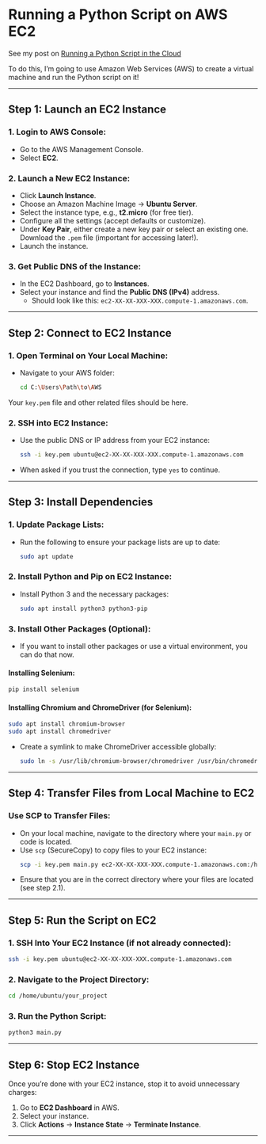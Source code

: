 # Running a Python Script on AWS EC2

See my post on [Running a Python Script in the Cloud](https://dev.to/adminl3/how-to-run-python-in-the-cloud-mkh)

To do this, I’m going to use Amazon Web Services (AWS) to create a virtual machine and run the Python script on it!

---

## Step 1: Launch an EC2 Instance

### 1. Login to AWS Console:

- Go to the AWS Management Console.
- Select **EC2**.

### 2. Launch a New EC2 Instance:

- Click **Launch Instance**.
- Choose an Amazon Machine Image → **Ubuntu Server**.
- Select the instance type, e.g., **t2.micro** (for free tier).
- Configure all the settings (accept defaults or customize).
- Under **Key Pair**, either create a new key pair or select an existing one. Download the `.pem` file (important for accessing later!).
- Launch the instance.

### 3. Get Public DNS of the Instance:

- In the EC2 Dashboard, go to **Instances**.
- Select your instance and find the **Public DNS (IPv4)** address.
  - Should look like this: `ec2-XX-XX-XXX-XXX.compute-1.amazonaws.com`.

---

## Step 2: Connect to EC2 Instance

### 1. Open Terminal on Your Local Machine:

- Navigate to your AWS folder:
  ```bash
  cd C:\Users\Path\to\AWS
  ```

Your `key.pem` file and other related files should be here.

### 2. SSH into EC2 Instance:

- Use the public DNS or IP address from your EC2 instance:
  ```bash
  ssh -i key.pem ubuntu@ec2-XX-XX-XXX-XXX.compute-1.amazonaws.com
  ```
- When asked if you trust the connection, type `yes` to continue.

---

## Step 3: Install Dependencies

### 1. Update Package Lists:

- Run the following to ensure your package lists are up to date:
  ```bash
  sudo apt update
  ```

### 2. Install Python and Pip on EC2 Instance:

- Install Python 3 and the necessary packages:
  ```bash
  sudo apt install python3 python3-pip
  ```

### 3. Install Other Packages (Optional):

- If you want to install other packages or use a virtual environment, you can do that now.

#### Installing Selenium:

```bash
pip install selenium
```

#### Installing Chromium and ChromeDriver (for Selenium):

```bash
sudo apt install chromium-browser
sudo apt install chromedriver
```

- Create a symlink to make ChromeDriver accessible globally:
  ```bash
  sudo ln -s /usr/lib/chromium-browser/chromedriver /usr/bin/chromedriver
  ```

---

## Step 4: Transfer Files from Local Machine to EC2

### Use SCP to Transfer Files:

- On your local machine, navigate to the directory where your `main.py` or code is located.
- Use `scp` (SecureCopy) to copy files to your EC2 instance:
  ```bash
  scp -i key.pem main.py ec2-XX-XX-XXX-XXX.compute-1.amazonaws.com:/home/ubuntu/your_project/
  ```
- Ensure that you are in the correct directory where your files are located (see step 2.1).

---

## Step 5: Run the Script on EC2

### 1. SSH Into Your EC2 Instance (if not already connected):

```bash
ssh -i key.pem ubuntu@ec2-XX-XX-XXX-XXX.compute-1.amazonaws.com
```

### 2. Navigate to the Project Directory:

```bash
cd /home/ubuntu/your_project
```

### 3. Run the Python Script:

```bash
python3 main.py
```

---

## Step 6: Stop EC2 Instance

Once you’re done with your EC2 instance, stop it to avoid unnecessary charges:

1. Go to **EC2 Dashboard** in AWS.
2. Select your instance.
3. Click **Actions** → **Instance State** → **Terminate Instance**.

---
